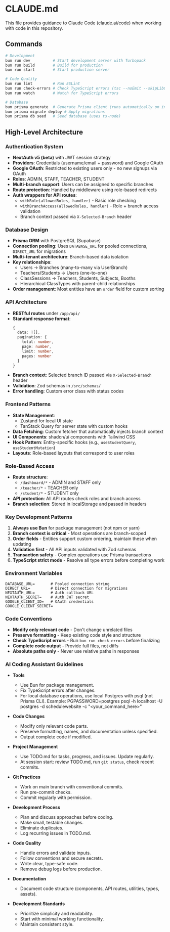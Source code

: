 # CLAUDE.md

This file provides guidance to Claude Code (claude.ai/code) when working with code in this repository.

## Commands

```bash
# Development
bun run dev          # Start development server with Turbopack
bun run build        # Build for production
bun run start        # Start production server

# Code Quality
bun run lint         # Run ESLint
bun run check-errors # Check TypeScript errors (tsc --noEmit --skipLibCheck)
bun run watch        # Watch for TypeScript errors

# Database
bun prisma generate  # Generate Prisma client (runs automatically on install)
bun prisma migrate deploy # Apply migrations
bun prisma db seed   # Seed database (uses ts-node)
```

## High-Level Architecture

### Authentication System
- **NextAuth v5 (beta)** with JWT session strategy
- **Providers**: Credentials (username/email + password) and Google OAuth
- **Google OAuth**: Restricted to existing users only - no new signups via OAuth
- **Roles**: ADMIN, STAFF, TEACHER, STUDENT
- **Multi-branch support**: Users can be assigned to specific branches
- **Route protection**: Handled by middleware using role-based redirects
- **Auth wrappers for API routes**:
  - `withRole(allowedRoles, handler)` - Basic role checking
  - `withBranchAccess(allowedRoles, handler)` - Role + branch access validation
  - Branch context passed via `X-Selected-Branch` header

### Database Design
- **Prisma ORM** with PostgreSQL (Supabase)
- **Connection pooling**: Uses `DATABASE_URL` for pooled connections, `DIRECT_URL` for migrations
- **Multi-tenant architecture**: Branch-based data isolation
- **Key relationships**:
  - Users → Branches (many-to-many via UserBranch)
  - Teachers/Students → Users (one-to-one)
  - ClassSessions → Teachers, Students, Subjects, Booths
  - Hierarchical ClassTypes with parent-child relationships
- **Order management**: Most entities have an `order` field for custom sorting

### API Architecture
- **RESTful routes** under `/app/api/`
- **Standard response format**:
  ```typescript
  {
    data: T[],
    pagination: {
      total: number,
      page: number,
      limit: number,
      pages: number
    }
  }
  ```
- **Branch context**: Selected branch ID passed via `X-Selected-Branch` header
- **Validation**: Zod schemas in `/src/schemas/`
- **Error handling**: Custom error class with status codes

### Frontend Patterns
- **State Management**:
  - Zustand for local UI state
  - TanStack Query for server state with custom hooks
- **Data Fetching**: Custom fetcher that automatically injects branch context
- **UI Components**: shadcn/ui components with Tailwind CSS
- **Hook Pattern**: Entity-specific hooks (e.g., `useStudentQuery`, `useStudentMutation`)
- **Layouts**: Role-based layouts that correspond to user roles

### Role-Based Access
- **Route structure**:
  - `/dashboard/*` - ADMIN and STAFF only
  - `/teacher/*` - TEACHER only
  - `/student/*` - STUDENT only
- **API protection**: All API routes check roles and branch access
- **Branch selection**: Stored in localStorage and passed in headers

### Key Development Patterns
1. **Always use Bun** for package management (not npm or yarn)
2. **Branch context is critical** - Most operations are branch-scoped
3. **Order fields** - Entities support custom ordering, maintain these when updating
4. **Validation first** - All API inputs validated with Zod schemas
5. **Transaction safety** - Complex operations use Prisma transactions
6. **TypeScript strict mode** - Resolve all type errors before completing work

### Environment Variables
```env
DATABASE_URL=       # Pooled connection string
DIRECT_URL=         # Direct connection for migrations
NEXTAUTH_URL=       # Auth callback URL
NEXTAUTH_SECRET=    # Auth JWT secret
GOOGLE_CLIENT_ID=   # OAuth credentials
GOOGLE_CLIENT_SECRET=
```

### Code Conventions
- **Modify only relevant code** - Don't change unrelated files
- **Preserve formatting** - Keep existing code style and structure
- **Check TypeScript errors** - Run `bun run check-errors` before finalizing
- **Complete code output** - Provide full files, not diffs
- **Absolute paths only** - Never use relative paths in responses

### **AI Coding Assistant Guidelines**

- **Tools**

  - Use Bun for package management.
  - Fix TypeScript errors after changes.
  - For local database operations, use local Postgres with psql (not Prisma CLI). Example: PGPASSWORD=postgres psql -h localhost -U postgres -d schedulewebsite -c "<your_command_here>"

- **Code Changes**

  - Modify only relevant code parts.
  - Preserve formatting, names, and documentation unless specified.
  - Output complete code if modified.

- **Project Management**

  - Use TODO.md for tasks, progress, and issues. Update regularly.
  - At session start: review TODO.md, run `git status`, check recent commits.

- **Git Practices**

  - Work on main branch with conventional commits.
  - Run pre-commit checks.
  - Commit regularly with permission.

- **Development Process**

  - Plan and discuss approaches before coding.
  - Make small, testable changes.
  - Eliminate duplicates.
  - Log recurring issues in TODO.md.

- **Code Quality**

  - Handle errors and validate inputs.
  - Follow conventions and secure secrets.
  - Write clear, type-safe code.
  - Remove debug logs before production.

- **Documentation**

  - Document code structure (components, API routes, utilities, types, assets).

- **Development Standards**
  - Prioritize simplicity and readability.
  - Start with minimal working functionality.
  - Maintain consistent style.
